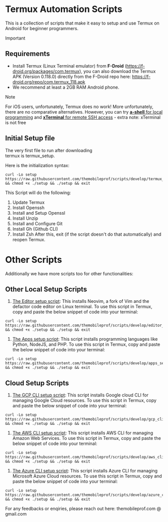 # Termux Automation Scripts

This is a collection of scripts that make 
it easy to setup and use Termux on Android for 
beginner programmers.

> [!IMPORTANT]
> ## Requirements
> + Install Termux (Linux Terminal emulator) from **F-Droid** (https://f-droid.org/packages/com.termux), 
you can also download the Termux APK (Version 0.118.0) directly from the F-Droid repo here: https://f-droid.org/repo/com.termux_118.apk
> + We recommend at least a 2GB RAM Android phone.

> [!NOTE]
> For iOS users, unfortunately, Termux does no work! More unfortunately, there are no comparative alternatives.
However, you can try [**a-shell** for local programming](https://apps.apple.com/us/app/a-shell/id1473805438) and 
[**xTerminal** for remote SSH access](https://apps.apple.com/us/app/xterminal-ssh-terminal-shell/id1544728400) - extra note: xTerminal is not free

## Initial Setup file
The very first file to run after downloading   
termux is termux_setup.

Here is the initialization syntax:
```
curl -Lo setup https://raw.githubusercontent.com/themobileprof/scripts/develop/termux_setup && chmod +x ./setup && ./setup && exit
```
This Script will do the following:
1. Update Termux
1. Install Openssh
1. Install and Setup Openssl
1. Install Unzip
1. Install and Configure Git
1. Install Gh (Github CLI)
1. Install Zsh
After this, exit (if the script doesn't do that automatically)
and reopen Termux.

# Other Scripts
Additionally we have more scripts too for other functionalities:

## Other Local Setup Scripts
1. [The Editor setup script](../blob/develop/editor_setup): This installs Neovim, a fork of Vim and the defactor code editor on Linux terminal. To use this script in Termux, copy and paste the below snippet of code into your terminal:
```
curl -Lo setup https://raw.githubusercontent.com/themobileprof/scripts/develop/editor_setup && chmod +x ./setup && ./setup && exit
``` 
1. [The Apps setup script](../blob/develop/apps_setup): This script installs programming languages like Python, NodeJS, and PHP. To use this script in Termux, copy and paste the below snippet of code into your terminal:
```
curl -Lo setup https://raw.githubusercontent.com/themobileprof/scripts/develop/apps_setup && chmod +x ./setup && ./setup && exit
``` 

## Cloud Setup Scripts
1. [The GCP CLI setup script](../blob/develop/gcp_cli_setup): This script installs Google cloud CLI for managing Google Cloud resources. To use this script in Termux, copy and paste the below snippet of code into your terminal:
```
curl -Lo setup https://raw.githubusercontent.com/themobileprof/scripts/develop/gcp_cli_setup && chmod +x ./setup && ./setup && exit
``` 
1. [The AWS CLI setup script](../blob/develop/aws_cli_setup): This script installs AWS CLI for managing Amazon Web Services. To use this script in Termux, copy and paste the below snippet of code into your terminal:
```
curl -Lo setup https://raw.githubusercontent.com/themobileprof/scripts/develop/aws_cli_setup && chmod +x ./setup && ./setup && exit
``` 
1. [The Azure CLI setup script](../blob/develop/azure_cli_setup): This script installs Azure CLI for managing Microsoft Azure Cloud resources. To use this script in Termux, copy and paste the below snippet of code into your terminal:
```
curl -Lo setup https://raw.githubusercontent.com/themobileprof/scripts/develop/azure_cli_setup && chmod +x ./setup && ./setup && exit
``` 

For any feedbacks or enqiries, please reach out here: themobileprof.com @ gmail.com
